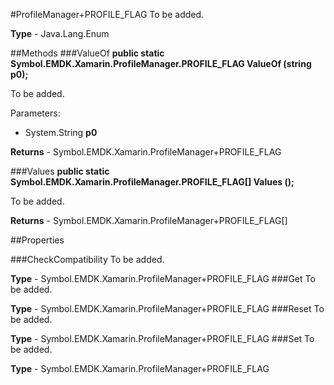 #ProfileManager+PROFILE_FLAG
To be added.

**Type** - Java.Lang.Enum

##Methods
###ValueOf
**public static Symbol.EMDK.Xamarin.ProfileManager.PROFILE_FLAG ValueOf (string p0);**

To be added.

Parameters: 

* System.String **p0**

**Returns** - Symbol.EMDK.Xamarin.ProfileManager+PROFILE_FLAG

###Values
**public static Symbol.EMDK.Xamarin.ProfileManager.PROFILE_FLAG[] Values ();**

To be added.


**Returns** - Symbol.EMDK.Xamarin.ProfileManager+PROFILE_FLAG[]

##Properties

###CheckCompatibility
To be added.

**Type** - Symbol.EMDK.Xamarin.ProfileManager+PROFILE_FLAG
###Get
To be added.

**Type** - Symbol.EMDK.Xamarin.ProfileManager+PROFILE_FLAG
###Reset
To be added.

**Type** - Symbol.EMDK.Xamarin.ProfileManager+PROFILE_FLAG
###Set
To be added.

**Type** - Symbol.EMDK.Xamarin.ProfileManager+PROFILE_FLAG


